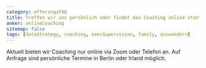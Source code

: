 ```yaml
---
category: offeringsFAQ
title: Treffen wir uns persönlich oder findet das Coaching online statt?
anker: onlineCoaching
sitemap: false
tags: [dataStrategy, coaching, execSupervision, family, auswandern]
---
```


Aktuell bieten wir Coaching nur online via Zoom oder Telefon an. Auf Anfrage sind
persönliche Termine in Berlin oder Irland möglich.
